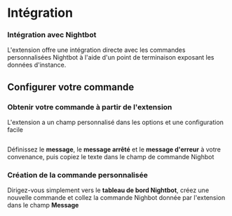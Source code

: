 # Intégration

### Intégration avec Nightbot&#x20;

L'extension offre une intégration directe avec les commandes personnalisées Nightbot à l'aide d'un point de terminaison exposant les données d'instance.

## Configurer votre commande

### Obtenir votre commande à partir de l'extension

L'extension a un champ personnalisé dans les options et une configuration facile

<figure><img src="../.gitbook/assets/Capture d&#x27;écran 2023-09-02 182810.png" alt=""><figcaption></figcaption></figure>

Définissez le **message**, le **message arrêté** et le **message d'erreur** à votre convenance, puis copiez le texte dans le champ de commande Nighbot

### Création de la commande personnalisée

Dirigez-vous simplement vers le **tableau de bord Nightbot**, créez une nouvelle commande et collez la commande Nighbot donnée par l'extension dans le champ **Message**
